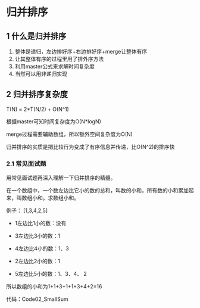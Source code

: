 # 归并排序

## 1 什么是归并排序

1. 整体是递归，左边排好序+右边排好序+merge让整体有序
2. 让其整体有序的过程里用了排外序方法
3. 利用master公式来求解时间复杂度
4. 当然可以用非递归实现

## 2 归并排序复杂度

T(N) = 2*T(N/2) + O(N^1)

根据master可知时间复杂度为O(N*logN)

merge过程需要辅助数组，所以额外空间复杂度为O(N)

归并排序的实质是把比较行为变成了有序信息并传递，比O(N^2)的排序快

### 2.1 常见面试题

用常见面试题再深入理解一下归并排序的精髓。

在一个数组中，一个数左边比它小的数的总和，叫数的小和，所有数的小和累加起来，叫数组小和。求数组小和。

例子： [1,3,4,2,5] 

- 1左边比1小的数：没有
- 3左边比3小的数：1

- 4左边比4小的数：1、3

- 2左边比2小的数：1

- 5左边比5小的数：1、3、4、 2

所以数组的小和为1+1+3+1+1+3+4+2=16 

代码：Code02_SmallSum